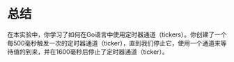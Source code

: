 # 总结

在本实验中，你学习了如何在Go语言中使用定时器通道（tickers）。你创建了一个每500毫秒触发一次的定时器通道（ticker），直到我们停止它，使用一个通道来等待值的到来，并在1600毫秒后停止了定时器通道（ticker）。

